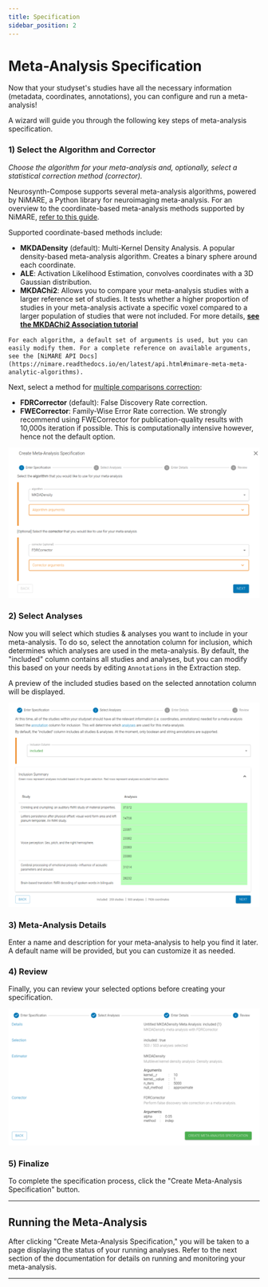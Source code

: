 ```yaml
---
title: Specification
sidebar_position: 2
---
```


# Meta-Analysis Specification

Now that your studyset's studies have all the necessary information (metadata, coordinates, annotations), you can configure and run a meta-analysis! 

A wizard will guide you through the following key steps of meta-analysis specification.




### 1) **Select the Algorithm and Corrector**  
   *Choose the algorithm for your meta-analysis and, optionally, select a statistical correction method (corrector).*

   Neurosynth-Compose supports several meta-analysis algorithms, powered by NiMARE, a Python library for neuroimaging meta-analysis. 
   For an overview to the coordinate-based meta-analysis methods supported by NiMARE, [refer to this guide](https://nimare.readthedocs.io/en/stable/cbma.html). 
   
   Supported coordinate-based methods include:

   - **MKDADensity** (default): Multi-Kernel Density Analysis. A popular density-based meta-analysis algorithm. Creates a binary sphere around each coordinate.
   - **ALE**: Activation Likelihood Estimation, convolves coordinates with a 3D Gaussian distribution.
   - **MKDAChi2**: Allows you to compare your meta-analysis studies with a larger reference set of studies. It tests whether a higher proportion of studies in your meta-analysis activate a specific voxel compared to a larger population of studies that were not included. For more details, [**see the MKDAChi2 Association tutorial**](/compose-docs/tutorial/advanced/mkda_association)

    For each algorithm, a default set of arguments is used, but you can easily modify them. For a complete reference on available arguments, see the [NiMARE API Docs](https://nimare.readthedocs.io/en/latest/api.html#nimare-meta-meta-analytic-algorithms).

Next, select a method for [multiple comparisons correction](https://nimare.readthedocs.io/en/latest/cbma.html#multiple-comparisons-correction):


   - **FDRCorrector** (default): False Discovery Rate correction. 
   - **FWECorrector**: Family-Wise Error Rate correction. We strongly recommend using FWECorrector for publication-quality results with 10,000s iteration if possible. This is computationally intensive however, hence not the default option. 

![Wizard 1](/guide/specification_wizard1.png)


### 2) **Select Analyses**  
   Now you will select which studies & analyses you want to include in your meta-analysis. To do so, select the annotation column for inclusion, which determines which analyses are used in the meta-analysis. By default, the "included" column contains all studies and analyses, but you can modify this based on your needs by editing `Annotations` in the Extraction step.

   A preview of the included studies based on the selected annotation column will be displayed.

![Wizard 2](/guide/specification_wizard2.png)


### 3) **Meta-Analysis Details**  
   Enter a name and description for your meta-analysis to help you find it later. A default name will be provided, but you can customize it as needed.

### 4) **Review**  
   Finally, you can review your selected options before creating your specification. 

![Wizard 3 Review](/guide/specification_wizard3.png)

### 5) **Finalize**  
   To complete the specification process, click the "Create Meta-Analysis Specification" button.

---

## Running the Meta-Analysis

After clicking "Create Meta-Analysis Specification," you will be taken to a page displaying the status of your running analyses. Refer to the next section of the documentation for details on running and monitoring your meta-analysis.

---
